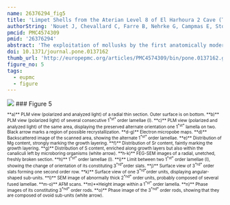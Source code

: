 ```yaml
---
name: 26376294_fig5
title: 'Limpet Shells from the Aterian Level 8 of El Harhoura 2 Cave (Temara, Morocco): Preservation State of Crossed-Foliated Layers.'
authorString: 'Nouet J, Chevallard C, Farre B, Nehrke G, Campmas E, Stoetzel E, El Hajraoui MA, Nespoulet R.'
pmcid: PMC4574309
pmid: '26376294'
abstract: 'The exploitation of mollusks by the first anatomically modern humans is a central question for archaeologists. This paper focuses on level 8 (dated around ∼ 100 ka BP) of El Harhoura 2 Cave, located along the coastline in the Rabat-Témara region (Morocco). The large quantity of Patella sp. shells found in this level highlights questions regarding their origin and preservation. This study presents an estimation of the preservation status of these shells. We focus here on the diagenetic evolution of both the microstructural patterns and organic components of crossed-foliated shell layers, in order to assess the viability of further investigations based on shell layer minor elements, isotopic or biochemical compositions. The results show that the shells seem to be well conserved, with microstructural patterns preserved down to sub-micrometric scales, and that some organic components are still present in situ. But faint taphonomic degradations affecting both mineral and organic components are nonetheless evidenced, such as the disappearance of organic envelopes surrounding crossed-foliated lamellae, combined with a partial recrystallization of the lamellae. Our results provide a solid case-study of the early stages of the diagenetic evolution of crossed-foliated shell layers. Moreover, they highlight the fact that extreme caution must be taken before using fossil shells for palaeoenvironmental or geochronological reconstructions. Without thorough investigation, the alteration patterns illustrated here would easily have gone unnoticed. However, these degradations are liable to bias any proxy based on the elemental, isotopic or biochemical composition of the shells. This study also provides significant data concerning human subsistence behavior: the presence of notches and the good preservation state of limpet shells (no dissolution/recrystallization, no bioerosion and no abrasion/fragmentation aspects) would attest that limpets were gathered alive with tools by Middle Palaeolithic (Aterian) populations in North Africa for consumption.'
doi: 10.1371/journal.pone.0137162
thumb_url: 'http://europepmc.org/articles/PMC4574309/bin/pone.0137162.g005.gif'
figure_no: 5
tags:
  - eupmc
  - figure
---
```

<img src='http://europepmc.org/articles/PMC4574309/bin/pone.0137162.g005.jpg' style='max-height: 300px'>
### Figure 5
<p style='font-size: 10px;'><title>Microstructural organization of fossil *Patella* sp. calcite crossed-foliated outer layers.</title> **a)** PLM view (polarized and analyzed light) of a radial thin section. Outer surface is on bottom. **b)** PLM view (polarized light) of several consecutive 1<sup>*st*</sup> order lamellae (I). **c)** PLM view (polarized and analyzed light) of the same area, displaying the preserved alternate orientation one 1<sup>*st*</sup> lamella on two. Black arrow marks a region of possible recrystallization. **d-g)** Electron micropobe maps. **d)** Backscattered image of the scanned area, showing the alternate 1<sup>*st*</sup> order lamellae. **e)** Distribution of Mg content, strongly marking the growth layering. **f)** Distribution of Sr content, faintly marking the growth layering. **g)** Distribution of S content, enriched along growth layers but also within the canaliculi left by microboring organisms (white arrow). **h-k)** FEG-SEM images of a radial, unetched, freshly broken section. **h)** 1<sup>*st*</sup> order lamellae (I). **i)** Limit between two 1<sup>*st*</sup> order lamellae (I), showing the change of orientation of its constituting 3<sup>*rd*</sup>order slats. **j)** Surface view of 3<sup>*rd*</sup> order slats forming one second order row. **k)** Surface view of one 3<sup>*rd*</sup>order units, displaying angular-shaped sub-units. **l)** SEM image of abnormally thick 2<sup>*nd*</sup> order units, probably composed of several fused lamellae. **m-o)** AFM scans. **m)**Height image within a 1<sup>*st*</sup> order lamella. **n)** Phase images of its constituting 3<sup>*nd*</sup> order rods. **o)** Phase image of the 3<sup>*nd*</sup> order rods, showing that they are composed of ovoid sub-units (white arrow).</p>